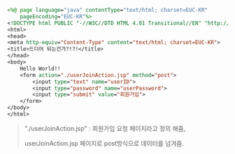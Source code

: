 ```jsp
<%@ page language="java" contentType="text/html; charset=EUC-KR"
    pageEncoding="EUC-KR"%>
<!DOCTYPE html PUBLIC "-//W3C//DTD HTML 4.01 Transitional//EN" "http://www.w3.org/TR/html4/loose.dtd">
<html>
<head>
<meta http-equiv="Content-Type" content="text/html; charset=EUC-KR">
<title>드디어 되는건가?!?!</title>
</head>
<body>
	Hello World!!
	<form action="./userJoinAction.jsp" method="post">
		<input type="text" name="userID">
		<input type="password" name="userPassword">
		<input type="submit" value="회원가입">
	</form>
</body>
</html>
```

> "./userJoinAction.jsp" : 회원가입 요청 페이지라고 정의 해줌,
>
> userJoinAction.jsp 페이지로 post방식으로 데이터를 넘겨줌.